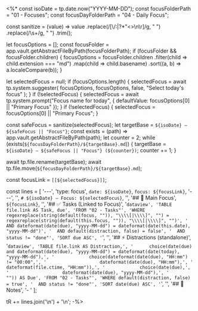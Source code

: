 <%*
const isoDate = tp.date.now("YYYY-MM-DD");
const focusFolderPath = "01 - Focuses";
const focusDayFolderPath = "04 - Daily Focus";

const sanitize = (value) =>
  value
    .replace(/[\\/:|?*"<>\n\r]/g, " ")
    .replace(/\s+/g, " ")
    .trim();

let focusOptions = [];
const focusFolder = app.vault.getAbstractFileByPath(focusFolderPath);
if (focusFolder && focusFolder.children) {
  focusOptions = focusFolder.children
    .filter(child => child.extension === "md")
    .map(child => child.basename)
    .sort((a, b) => a.localeCompare(b));
}

let selectedFocus = null;
if (focusOptions.length) {
  selectedFocus = await tp.system.suggester(
    focusOptions,
    focusOptions,
    false,
    "Select today's focus"
  );
}
if (!selectedFocus) {
  selectedFocus = await tp.system.prompt("Focus name for today", {
    defaultValue: focusOptions[0] || "Primary Focus"
  });
}
if (!selectedFocus) {
  selectedFocus = focusOptions[0] || "Primary Focus";
}

const safeFocus = sanitize(selectedFocus);
let targetBase = `${isoDate} — ${safeFocus || "Focus"}`;
const exists = (path) => app.vault.getAbstractFileByPath(path);
let counter = 2;
while (exists(`${focusDayFolderPath}/${targetBase}.md`)) {
  targetBase = `${isoDate} — ${safeFocus || "Focus"} (${counter})`;
  counter += 1;
}

await tp.file.rename(targetBase);
await tp.file.move(`${focusDayFolderPath}/${targetBase}.md`);

const focusLink = `[[${selectedFocus}]]`;

const lines = [
  '---',
  'type: focus',
  `date: ${isoDate}`,
  `focus: ${focusLink}`,
  '---',
  '',
  `# ${isoDate} — Focus: ${selectedFocus}`,
  '',
  '## 🎯 Main Focus',
  `${focusLink}`,
  '',
  '## ✅ Tasks (Linked to Focus)',
  '```dataview',
  'TABLE file.link AS Task, due',
  'FROM "02 - Tasks"',
  'WHERE regexreplace(string(default(focus, "")), "\\\\[|\\\\]", "") = regexreplace(string(default(this.focus, "")), "\\\\[|\\\\]", "")',
  '  AND dateformat(date(due), "yyyy-MM-dd") = dateformat(date(this.date), "yyyy-MM-dd")',
  '  AND default(distraction, false) = false',
  '  AND status != "done"',
  'SORT due ASC',
  '```',
  '',
  '## ⚡ Distractions (standalone)',
  '```dataview',
  'TABLE file.link AS Distraction,',
  '      choice(date(due) and dateformat(date(due), "yyyy-MM-dd") = dateformat(date(today), "yyyy-MM-dd"),',
  '             choice(dateformat(date(due), "HH:mm") != "00:00",',
  '                    dateformat(date(due), "HH:mm"),',
  '                    dateformat(file.ctime, "HH:mm")),',
  '             choice(date(due),',
  '                    dateformat(date(due), "yyyy-MM-dd"),',
  '                    "")) AS Due',
  'FROM "02 - Tasks"',
  'WHERE default(distraction, false) = true',
  '  AND status != "done"',
  'SORT date(due) ASC',
  '```',
  '',
  '## 🧠 Notes',
  '- '
];

tR += lines.join('\n') + '\n';
-%>
